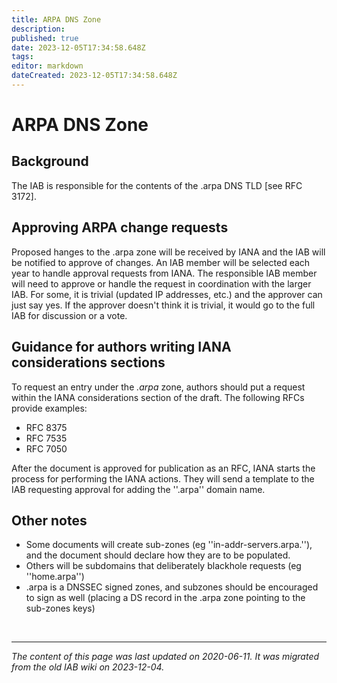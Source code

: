 ```yaml
---
title: ARPA DNS Zone
description: 
published: true
date: 2023-12-05T17:34:58.648Z
tags: 
editor: markdown
dateCreated: 2023-12-05T17:34:58.648Z
---
```


# ARPA DNS Zone

## Background 

The IAB is responsible for the contents of the .arpa DNS TLD [see RFC 3172].

## Approving ARPA change requests 

Proposed hanges to the .arpa zone will be received by IANA and the IAB will be notified to approve of changes.  An IAB member will be selected each year to handle approval requests from IANA.  The responsible IAB member will need to approve or handle the request in coordination with the larger IAB.  For some, it is trivial (updated IP addresses, etc.) and the approver can just say yes.  If the approver doesn't think it is trivial, it would go to the full IAB for discussion or a vote.

## Guidance for authors writing IANA considerations sections 

To request an entry under the *.arpa* zone, authors should put a request within the IANA considerations section of the draft.  The following RFCs provide examples:

* RFC 8375
* RFC 7535
* RFC 7050

After the document is approved for publication as an RFC, IANA starts the process for performing the IANA actions.  They will send a template to the IAB requesting approval for adding the ''.arpa'' domain name.

## Other notes 

* Some documents will create sub-zones (eg ''in-addr-servers.arpa.''), and the document should declare how they are to be populated.
* Others will be subdomains that deliberately blackhole requests (eg ''home.arpa'')
* .arpa is a DNSSEC signed zones, and subzones should be encouraged to sign as well (placing a DS record in the .arpa zone pointing to the sub-zones keys)

&nbsp;
&nbsp;
&nbsp;

---

*The content of this page was last updated on 2020-06-11. It was migrated from the old IAB wiki on 2023-12-04.*

